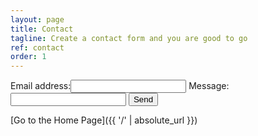 ```yaml
---
layout: page
title: Contact
tagline: Create a contact form and you are good to go
ref: contact
order: 1
---
```


<form action="https://formspree.io/f/xyybwdgg" method="POST">
  Email address:<input type="text" name="name">
  Message:<input type="email" name="_replyto">
  <input type="submit" value="Send">
</form>

[Go to the Home Page]({{ '/' | absolute_url }})
